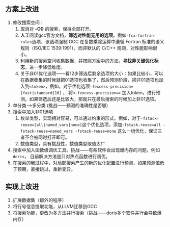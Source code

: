 ## 方案上改进
1. 修改搜索空间：
	1. 取消对 **-O0** 的搜索，保持全部打开。
	2. **人工**阅读gcc官方文档，**筛选对性能无用的选项**。例如`-fcx-fortran-rules`选项，该选项强制 GCC 在复数乘除运算中遵循 ​​Fortran 标准​的语义规则（ISO/IEC 1539:1991），而非默认的 C/C++ 规则，对性能影响很小。
	3. 利用新的搜索空间收集数据，并按照方案中的方法，**寻找非关键优化标志**，进一步降低维度。
	4. 关于非01优化选项——看12步筛选后剩余选项的大小：如果比较小，可以在数据收集的时候就把01选项也收集了，然后预测阶段，把非01选项也加入到`<token>`，例如，对于优化选项`-fexcess-precision=[fast|standard|16]` ， 将`<-fexcess-precision=>` 加入token，进行预测。如果筛选后还是比较大，那就只在最后搜索的时候加上非01选项。
2. 单分类-->多分类 (挑战——预测的准确性是否够)
3. 搜索中加入非01选项
	1. 枚举类型，实现相对容易，可以通过约束的形式。例如，对于`-fstack-reuse=[all|named_vars|none]`这个优化选项，添加`-fstack-reuse=all -fstack-reuse=named_vars -fstack-reuse=none` 这么一组优化，保证三者不会被同时打开即可。
	2. 数值类型，具有挑战性，数值类型取值太广
4. 搜索中加入函数级调优工具。挑战——有些软件会出现爆内存的问题，例如`doris`， 目前解决方法是只对热点函数进行调优。
5. 在搜索的我过程中，对局部搜索产生的新的优化配置进行预测，如果预测值低于预期，直接跳过，重新变异。
## 实现上改进
1. 扩展数据集（额外的程序）
2. 将行号信息提取功能，从LLVM迁移到GCC
3. 将搜索功能，更改为多方法并行搜索（挑战——doris多个软件并行会导致爆内存）
